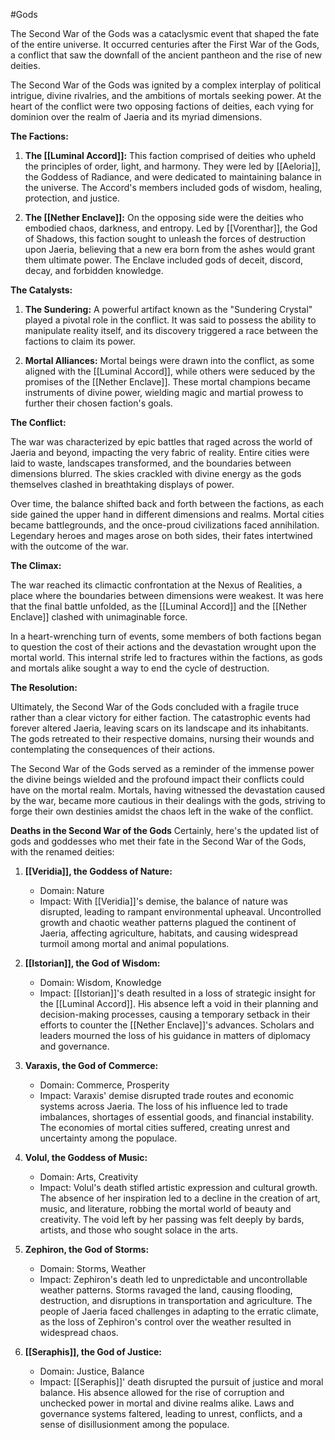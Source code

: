 #Gods 

The Second War of the Gods was a cataclysmic event that shaped the fate of the entire universe. It occurred centuries after the First War of the Gods, a conflict that saw the downfall of the ancient pantheon and the rise of new deities.

The Second War of the Gods was ignited by a complex interplay of political intrigue, divine rivalries, and the ambitions of mortals seeking power. At the heart of the conflict were two opposing factions of deities, each vying for dominion over the realm of Jaeria and its myriad dimensions.

**The Factions:**

1. **The [[Luminal Accord]]:** This faction comprised of deities who upheld the principles of order, light, and harmony. They were led by [[Aeloria]], the Goddess of Radiance, and were dedicated to maintaining balance in the universe. The Accord's members included gods of wisdom, healing, protection, and justice.

2. **The [[Nether Enclave]]:** On the opposing side were the deities who embodied chaos, darkness, and entropy. Led by [[Vorenthar]], the God of Shadows, this faction sought to unleash the forces of destruction upon Jaeria, believing that a new era born from the ashes would grant them ultimate power. The Enclave included gods of deceit, discord, decay, and forbidden knowledge.

**The Catalysts:**

1. **The Sundering:** A powerful artifact known as the "Sundering Crystal" played a pivotal role in the conflict. It was said to possess the ability to manipulate reality itself, and its discovery triggered a race between the factions to claim its power.

2. **Mortal Alliances:** Mortal beings were drawn into the conflict, as some aligned with the [[Luminal Accord]], while others were seduced by the promises of the [[Nether Enclave]]. These mortal champions became instruments of divine power, wielding magic and martial prowess to further their chosen faction's goals.

**The Conflict:**

The war was characterized by epic battles that raged across the world of Jaeria and beyond, impacting the very fabric of reality. Entire cities were laid to waste, landscapes transformed, and the boundaries between dimensions blurred. The skies crackled with divine energy as the gods themselves clashed in breathtaking displays of power.

Over time, the balance shifted back and forth between the factions, as each side gained the upper hand in different dimensions and realms. Mortal cities became battlegrounds, and the once-proud civilizations faced annihilation. Legendary heroes and mages arose on both sides, their fates intertwined with the outcome of the war.

**The Climax:**

The war reached its climactic confrontation at the Nexus of Realities, a place where the boundaries between dimensions were weakest. It was here that the final battle unfolded, as the [[Luminal Accord]] and the [[Nether Enclave]] clashed with unimaginable force.

In a heart-wrenching turn of events, some members of both factions began to question the cost of their actions and the devastation wrought upon the mortal world. This internal strife led to fractures within the factions, as gods and mortals alike sought a way to end the cycle of destruction.

**The Resolution:**

Ultimately, the Second War of the Gods concluded with a fragile truce rather than a clear victory for either faction. The catastrophic events had forever altered Jaeria, leaving scars on its landscape and its inhabitants. The gods retreated to their respective domains, nursing their wounds and contemplating the consequences of their actions.

The Second War of the Gods served as a reminder of the immense power the divine beings wielded and the profound impact their conflicts could have on the mortal realm. Mortals, having witnessed the devastation caused by the war, became more cautious in their dealings with the gods, striving to forge their own destinies amidst the chaos left in the wake of the conflict.

**Deaths in the Second War of the Gods**
Certainly, here's the updated list of gods and goddesses who met their fate in the Second War of the Gods, with the renamed deities:

1. **[[Veridia]], the Goddess of Nature:**
   - Domain: Nature
   - Impact: With [[Veridia]]'s demise, the balance of nature was disrupted, leading to rampant environmental upheaval. Uncontrolled growth and chaotic weather patterns plagued the continent of Jaeria, affecting agriculture, habitats, and causing widespread turmoil among mortal and animal populations.

2. **[[Istorian]], the God of Wisdom:**
   - Domain: Wisdom, Knowledge
   - Impact: [[Istorian]]'s death resulted in a loss of strategic insight for the [[Luminal Accord]]. His absence left a void in their planning and decision-making processes, causing a temporary setback in their efforts to counter the [[Nether Enclave]]'s advances. Scholars and leaders mourned the loss of his guidance in matters of diplomacy and governance.

3. **Varaxis, the God of Commerce:**
   - Domain: Commerce, Prosperity
   - Impact: Varaxis' demise disrupted trade routes and economic systems across Jaeria. The loss of his influence led to trade imbalances, shortages of essential goods, and financial instability. The economies of mortal cities suffered, creating unrest and uncertainty among the populace.

4. **Volul, the Goddess of Music:**
   - Domain: Arts, Creativity
   - Impact: Volul's death stifled artistic expression and cultural growth. The absence of her inspiration led to a decline in the creation of art, music, and literature, robbing the mortal world of beauty and creativity. The void left by her passing was felt deeply by bards, artists, and those who sought solace in the arts.

5. **Zephiron, the God of Storms:**
   - Domain: Storms, Weather
   - Impact: Zephiron's death led to unpredictable and uncontrollable weather patterns. Storms ravaged the land, causing flooding, destruction, and disruptions in transportation and agriculture. The people of Jaeria faced challenges in adapting to the erratic climate, as the loss of Zephiron's control over the weather resulted in widespread chaos.

6. **[[Seraphis]], the God of Justice:**
   - Domain: Justice, Balance
   - Impact: [[Seraphis]]' death disrupted the pursuit of justice and moral balance. His absence allowed for the rise of corruption and unchecked power in mortal and divine realms alike. Laws and governance systems faltered, leading to unrest, conflicts, and a sense of disillusionment among the populace.
